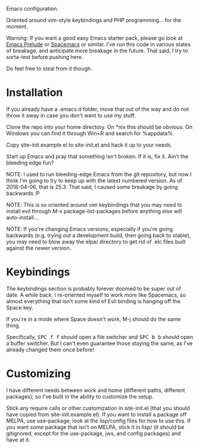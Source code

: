 Emacs configuration.

Oriented around vim-style keybindings and PHP programming... for the
moment.

Warning: If you want a good easy Emacs starter pack, please go look at
[Emacs Prelude](https://github.com/bbatsov/prelude) or
[Spacemacs](http://spacemacs.org/) or similar.  I've run this code in
various states of breakage, and anticipate more breakage in the
future.  That said, I try to sorta-test before pushing here.

Do feel free to steal from it though.

# Installation

If you already have a .emacs.d folder, move that out of the way and
do not throw it away in case you don't want to use my stuff.

Clone the repo into your home directory.  On *nix this should be
obvious.  On Windows you can find it through Win+R and search for
%appdata%.

Copy site-init.example.el to site-init.el and hack it up to your
needs.

Start up Emacs and pray that something isn't broken.  If it is, fix
it.  Ain't the bleeding edge fun?

NOTE:  I used to run bleeding-edge Emacs from the git repository,
but now I think I'm going to try to keep up with the latest numbered
version.  As of 2018-04-06, that is 25.3.  That said, I caused some
breakage by going backwards :P

NOTE:  This is so oriented around vim keybindings that you may need
to install evil through M-x package-list-packages before anything
else will auto-install...

NOTE:  If you're changing Emacs versions, especially if you're going
backwards (e.g. trying out a development build, then going back to
stable), you may need to blow away the elpa/ directory to get rid of
.elc files built against the newer version.

# Keybindings

The keybindings section is probably forever doomed to be super out
of date.  A while back, I re-oriented myself to work more like
Spacemacs, so almost everything that isn't some kind of Evil binding
is hanging off the Space key.

If you're in a mode where Space doesn't work, M-j should do the same
thing.

Specifically, <kbd>SPC f f</kbd> should open a file switcher and
<kbd>SPC b b</kbd> should open a buffer switcher.  But I can't even
guarantee those staying the same, as I've already changed them once
before!

# Customizing

I have different needs between work and home (different paths,
different packages); so I've built in the ability to customize the
setup.

Stick any require calls or other customization in site-init.el (that
you should have copied from site-init.example.el).  If you want to
install a package off MELPA, use use-package; look at the lisp/config
files for how to use this.  If you want some package that isn't on
MELPA, stick it in lisp/ (it should be gitignored, except for the
use-package, jws, and config packages) and have at it.
